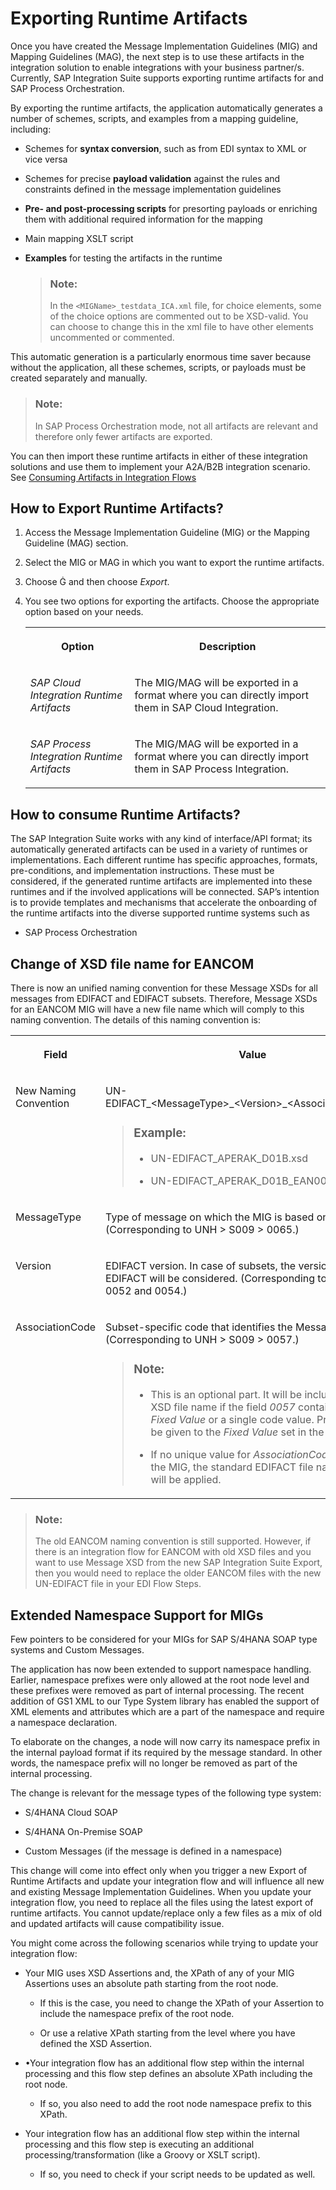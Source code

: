 <!-- loio5ab4cfe5ec724adda074c9773ea6b895 -->

<link rel="stylesheet" type="text/css" href="../css/sap-icons.css"/>

# Exporting Runtime Artifacts

Once you have created the Message Implementation Guidelines \(MIG\) and Mapping Guidelines \(MAG\), the next step is to use these artifacts in the integration solution to enable integrations with your business partner/s. Currently, SAP Integration Suite supports exporting runtime artifacts for and SAP Process Orchestration.

By exporting the runtime artifacts, the application automatically generates a number of schemes, scripts, and examples from a mapping guideline, including:

-   Schemes for **syntax conversion**, such as from EDI syntax to XML or vice versa

-   Schemes for precise **payload validation** against the rules and constraints defined in the message implementation guidelines
-   **Pre- and post-processing scripts** for presorting payloads or enriching them with additional required information for the mapping
-   Main mapping XSLT script
-   **Examples** for testing the artifacts in the runtime

    > ### Note:  
    > In the `<MIGName>_testdata_ICA.xml` file, for choice elements, some of the choice options are commented out to be XSD-valid. You can choose to change this in the xml file to have other elements uncommented or commented.


This automatic generation is a particularly enormous time saver because without the application, all these schemes, scripts, or payloads must be created separately and manually.

> ### Note:  
> In SAP Process Orchestration mode, not all artifacts are relevant and therefore only fewer artifacts are exported.

You can then import these runtime artifacts in either of these integration solutions and use them to implement your A2A/B2B integration scenario. See [Consuming Artifacts in Integration Flows](consuming-artifacts-in-integration-flows-a33a6c6.md)



<a name="loio5ab4cfe5ec724adda074c9773ea6b895__section_ggv_f2f_zhb"/>

## How to Export Runtime Artifacts?

1.  Access the Message Implementation Guideline \(MIG\) or the Mapping Guideline \(MAG\) section.
2.  Select the MIG or MAG in which you want to export the runtime artifacts.
3.  Choose <span class="SAP-icons"></span> and then choose *Export*.
4.  You see two options for exporting the artifacts. Choose the appropriate option based on your needs.


    <table>
    <tr>
    <th valign="top">

    Option
    
    </th>
    <th valign="top">

    Description
    
    </th>
    </tr>
    <tr>
    <td valign="top">
    
    *SAP Cloud Integration Runtime Artifacts*
    
    </td>
    <td valign="top">
    
    The MIG/MAG will be exported in a format where you can directly import them in SAP Cloud Integration.
    
    </td>
    </tr>
    <tr>
    <td valign="top">
    
    *SAP Process Integration Runtime Artifacts*
    
    </td>
    <td valign="top">
    
    The MIG/MAG will be exported in a format where you can directly import them in SAP Process Integration.
    
    </td>
    </tr>
    </table>
    



<a name="loio5ab4cfe5ec724adda074c9773ea6b895__section_gp5_4mt_plb"/>

## How to consume Runtime Artifacts?

The SAP Integration Suite works with any kind of interface/API format; its automatically generated artifacts can be used in a variety of runtimes or implementations. Each different runtime has specific approaches, formats, pre-conditions, and implementation instructions. These must be considered, if the generated runtime artifacts are implemented into these runtimes and if the involved applications will be connected. SAP’s intention is to provide templates and mechanisms that accelerate the onboarding of the runtime artifacts into the diverse supported runtime systems such as

-   SAP Process Orchestration



<a name="loio5ab4cfe5ec724adda074c9773ea6b895__section_sxj_qxd_mmb"/>

## Change of XSD file name for EANCOM

There is now an unified naming convention for these Message XSDs for all messages from EDIFACT and EDIFACT subsets. Therefore, Message XSDs for an EANCOM MIG will have a new file name which will comply to this naming convention. The details of this naming convention is:


<table>
<tr>
<th valign="top">

Field

</th>
<th valign="top">

Value

</th>
</tr>
<tr>
<td valign="top">

New Naming Convention

</td>
<td valign="top">

UN-EDIFACT\_<MessageType\>\_<Version\>\_<AssociationCode\>.xsd

> ### Example:  
> -   UN-EDIFACT\_APERAK\_D01B.xsd
> 
> -   UN-EDIFACT\_APERAK\_D01B\_EAN003.xsd



</td>
</tr>
<tr>
<td valign="top">

MessageType

</td>
<td valign="top">

Type of message on which the MIG is based on. \(Corresponding to UNH \> S009 \> 0065.\)

</td>
</tr>
<tr>
<td valign="top">

Version

</td>
<td valign="top">

EDIFACT version. In case of subsets, the version of the parent EDIFACT will be considered. \(Corresponding to UNH \> S009 \> 0052 and 0054.\)

</td>
</tr>
<tr>
<td valign="top">

AssociationCode

</td>
<td valign="top">

Subset-specific code that identifies the Message Guideline. \(Corresponding to UNH \> S009 \> 0057.\)

> ### Note:  
> -   This is an optional part. It will be included into the XSD file name if the field *0057* contains either a *Fixed Value* or a single code value. Preference will be given to the *Fixed Value* set in the field.
> 
> -   If no unique value for *AssociationCode* is found in the MIG, the standard EDIFACT file name convention will be applied.



</td>
</tr>
</table>

> ### Note:  
> The old EANCOM naming convention is still supported. However, if there is an integration flow for EANCOM with old XSD files and you want to use Message XSD from the new SAP Integration Suite Export, then you would need to replace the older EANCOM files with the new UN-EDIFACT file in your EDI Flow Steps.



<a name="loio5ab4cfe5ec724adda074c9773ea6b895__section_x2t_2jl_4xb"/>

## Extended Namespace Support for MIGs

Few pointers to be considered for your MIGs for SAP S/4HANA SOAP type systems and Custom Messages.

The application has now been extended to support namespace handling. Earlier, namespace prefixes were only allowed at the root node level and these prefixes were removed as part of internal processing. The recent addition of GS1 XML to our Type System library has enabled the support of XML elements and attributes which are a part of the namespace and require a namespace declaration.

To elaborate on the changes, a node will now carry its namespace prefix in the internal payload format if its required by the message standard. In other words, the namespace prefix will no longer be removed as part of the internal processing.

The change is relevant for the message types of the following type system:

-   S/4HANA Cloud SOAP

-   S/4HANA On-Premise SOAP
-   Custom Messages \(if the message is defined in a namespace\)

This change will come into effect only when you trigger a new Export of Runtime Artifacts and update your integration flow and will influence all new and existing Message Implementation Guidelines. When you update your integration flow, you need to replace all the files using the latest export of runtime artifacts. You cannot update/replace only a few files as a mix of old and updated artifacts will cause compatibility issue.

You might come across the following scenarios while trying to update your integration flow:

-   Your MIG uses XSD Assertions and, the XPath of any of your MIG Assertions uses an absolute path starting from the root node.

    -   If this is the case, you need to change the XPath of your Assertion to include the namespace prefix of the root node.

    -   Or use a relative XPath starting from the level where you have defined the XSD Assertion.

-   •Your integration flow has an additional flow step within the internal processing and this flow step defines an absolute XPath including the root node.
    -   If so, you also need to add the root node namespace prefix to this XPath.


-   Your integration flow has an additional flow step within the internal processing and this flow step is executing an additional processing/transformation \(like a Groovy or XSLT script\).
    -   If so, you need to check if your script needs to be updated as well.



